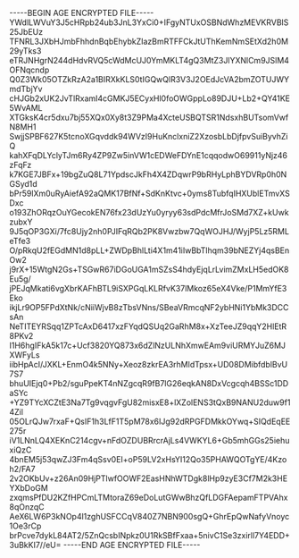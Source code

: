 -----BEGIN AGE ENCRYPTED FILE-----
YWdlLWVuY3J5cHRpb24ub3JnL3YxCi0+IFgyNTUxOSBNdWhzMEVKRVBlS25JbEUz
TFNRL3JXbHJmbFhhdnBqbEhybkZIazBmRTFFCkJtUThKemNmSEtXd2h0M29yTks3
eTRJNHgrN244dHdvRVQ5cWdMcUJ0YmMKLT4gQ3MtZ3JlYXNlCm9JSlM4OFNqcndp
Q0Z3Wk05OTZkRzA2a1BIRXkKLS0tIGQwQlR3V3J2OEdJcVA2bmZOTUJWYmdTbjYv
cHJGb2xUK2JvTlRxamI4cGMKJ5ECyxHl0foOWGppLo89DJU+Lb2+QY41KE5WvAML
XTGksK4cr5dxu7bj55XQx0Xy8t3Z9PMa4XcteUSBQTSR1NdsxhBUTsomVwfN8MH1
SwjjSPBF627K5tcnoXGqvddk94WVzI9HuKnclxniZ2XzosbLbDjfpvSuiByvhZiQ
kahXFqDLYclyTJm6Ry4ZP9Zw5inVW1cEDWeFDYnE1cqqodwO69911yNjz46zFqFz
k7KGE7JBFx+19bgZuQ8L71YpdscJkFh4X4ZDqwrP9bRHyLphBYDVRp0h0NGSyd1d
bPr59lXm0uRyAiefA92aQMK17BfNf+SdKnKtvc+0yms8TubfqIHXUblETmvXSDxc
o193ZhORqzOuYGecokEN76fx23dUzYu0yryy63sdPdcMfrJoSMd7XZ+kUwkzubxY
9J5qOP3GXi/7fc8Ujy2nh0PJIFqRQb2PK8Vwzbw7QqWOJHJ/WyjP5Lz5RMLeTfe3
O/pRkqU2fEGdMN1d8pLL+ZWDpBhlLti4X1m41iIwBbTlhqm39bNEZYj4qsBEnOw2
j9rX+15WtgN2Gs+TSGwR67iDGoUGA1mSZsS4hdyEjqLrLvimZMxLH5edOK8Eu5g/
jPEJqMkati6vgXbrKAFhBTL9iSXPGqLKLRfvK37lMkoz65eX4Vke/P1MmYfE3Eko
ikjLr9OP5FPdXtNk/cNiiWjvB8zTbsVNns/SBeaVRmcqNF2ybHNi1YbMk3DCCsAn
NeTITEYRSqq1ZPTcAxD6417xzFYqdQSUq2GaRhM8x+XzTeeJZ9qqY2HlEtR8PKv2
I1H6hgIFkA5k17c+Ucf3820YQ873x6dZlNzULNhXmwEAm9viURMYJuZ6MJXWFyLs
iibHpAcI/JXKL+EnmO4k5NNy+Xeoz8zkrEA3rhMldTpsx+UD08DMibfdblBvU7S7
bhuUIEjq0+Pb2/sguPpeKT4nNZgcqR9fB7lG26eqkAN8DxVcgcqh4BSSc1DDaSYc
+YZ9TYcXCZtE3Na7Tg9vqgvFgU82misxE8+lXZolENS3tQxB9NANU2duw9f14Zil
05OLrQJw7rxaF+QsIF1h3LfF1T5pM78x6IJg92dRPGFDMkkOYwq+SIQdEqEE275r
iV1LNnLQ4XEKnC214cgv+nFdOZDUBRrcrAjLs4VWKYL6+Gb5mhGGs25iehuxiQzC
4bnEM5j53qwZJ3Fm4qSsv0EI+oP59LV2xHsYI12Qo35PHAWQOTgYE/4Kzoh2/FA7
2v2OKbUv+z26An09HjPTlwfOOWF2EasHNhWTDgk8lHp9zyE3Cf7M2k3HEYXbDoGM
zxqmsPfDU2KZfHPCmLTMtoraZ69eDoLutGWwBhzQfLDGFAepamFTPVAhx8qOnzqC
AeX6LW6P3kNOp4l1zghUSFCCqV840Z7NBN900sgQ+GhrEpQwNafyVnoyc1Oe3rCp
brPcve7dykL84AT2/5ZnQcsbINpkz0U1RkSBfFxaa+5nivC1Se3zxirll7Y4EDD+
3uBkKI7//eU=
-----END AGE ENCRYPTED FILE-----
